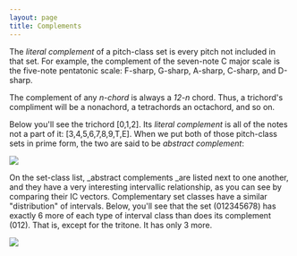 ```yaml
---
layout: page
title: Complements
---
```


The *literal complement* of a pitch-class set is every pitch not included in that set. For example, the complement of the seven-note C major scale is the five-note pentatonic scale: F-sharp, G-sharp, A-sharp, C-sharp, and D-sharp.

The complement of any *n-chord* is always a *12-n*  chord. Thus, a trichord's compliment will be a nonachord, a tetrachords an octachord, and so on.

Below you'll see the trichord [0,1,2]. Its *literal complement* is all of the notes not a part of it: [3,4,5,6,7,8,9,T,E]. When we put both of those pitch-class sets in prime form, the two are said to be *abstract complement*:

[![](Graphics/postTonal/complements.png)](Graphics/postTonal/complements.png)

On the set-class list, _abstract complements _are listed next to one another, and they have a very interesting intervallic relationship, as you can see by comparing their IC vectors. Complementary set classes have a similar "distribution" of intervals. Below, you'll see that the set (012345678) has exactly 6 more of each type of interval class than does its complement (012). That is, except for the tritone. It has only 3 more.

[![](Graphics/postTonal/complementAndItsVector.png)](Graphics/postTonal/complementAndItsVector.png)
